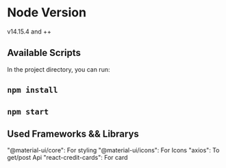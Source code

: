 # Node Version
v14.15.4 and ++
## Available Scripts

In the project directory, you can run:
## `npm install`

## `npm start`
## Used Frameworks && Librarys

"@material-ui/core": For styling
"@material-ui/icons": For Icons
"axios": To get/post Api
"react-credit-cards": For card
